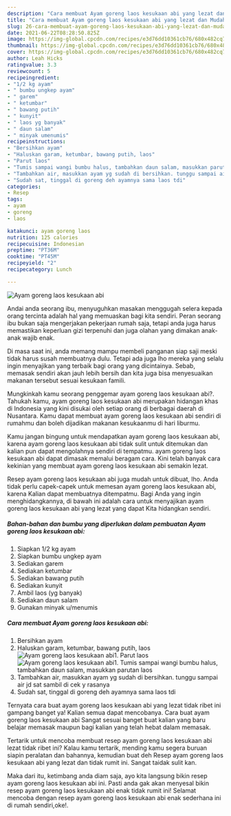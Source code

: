 ```yaml
---
description: "Cara membuat Ayam goreng laos kesukaan abi yang lezat dan Mudah Dibuat"
title: "Cara membuat Ayam goreng laos kesukaan abi yang lezat dan Mudah Dibuat"
slug: 26-cara-membuat-ayam-goreng-laos-kesukaan-abi-yang-lezat-dan-mudah-dibuat
date: 2021-06-22T08:28:50.825Z
image: https://img-global.cpcdn.com/recipes/e3d76dd10361cb76/680x482cq70/ayam-goreng-laos-kesukaan-abi-foto-resep-utama.jpg
thumbnail: https://img-global.cpcdn.com/recipes/e3d76dd10361cb76/680x482cq70/ayam-goreng-laos-kesukaan-abi-foto-resep-utama.jpg
cover: https://img-global.cpcdn.com/recipes/e3d76dd10361cb76/680x482cq70/ayam-goreng-laos-kesukaan-abi-foto-resep-utama.jpg
author: Leah Hicks
ratingvalue: 3.3
reviewcount: 5
recipeingredient:
- "1/2 kg ayam"
- " bumbu ungkep ayam"
- " garem"
- " ketumbar"
- " bawang putih"
- " kunyit"
- " laos yg banyak"
- " daun salam"
- " minyak umenumis"
recipeinstructions:
- "Bersihkan ayam"
- "Haluskan garam, ketumbar, bawang putih, laos"
- "Parut laos"
- "Tumis sampai wangi bumbu halus, tambahkan daun salam, masukkan parutan laos"
- "Tambahkan air, masukkan ayam yg sudah di bersihkan. tunggu sampai air jd sat sambil di cek y rasanya"
- "Sudah sat, tinggal di goreng deh ayamnya sama laos tdi"
categories:
- Resep
tags:
- ayam
- goreng
- laos

katakunci: ayam goreng laos 
nutrition: 125 calories
recipecuisine: Indonesian
preptime: "PT36M"
cooktime: "PT45M"
recipeyield: "2"
recipecategory: Lunch

---
```



![Ayam goreng laos kesukaan abi](https://img-global.cpcdn.com/recipes/e3d76dd10361cb76/680x482cq70/ayam-goreng-laos-kesukaan-abi-foto-resep-utama.jpg)

Andai anda seorang ibu, menyuguhkan masakan menggugah selera kepada orang tercinta adalah hal yang memuaskan bagi kita sendiri. Peran seorang ibu bukan saja mengerjakan pekerjaan rumah saja, tetapi anda juga harus memastikan keperluan gizi terpenuhi dan juga olahan yang dimakan anak-anak wajib enak.

Di masa  saat ini, anda memang mampu membeli panganan siap saji meski tidak harus susah membuatnya dulu. Tetapi ada juga lho mereka yang selalu ingin menyajikan yang terbaik bagi orang yang dicintainya. Sebab, memasak sendiri akan jauh lebih bersih dan kita juga bisa menyesuaikan makanan tersebut sesuai kesukaan famili. 



Mungkinkah kamu seorang penggemar ayam goreng laos kesukaan abi?. Tahukah kamu, ayam goreng laos kesukaan abi merupakan hidangan khas di Indonesia yang kini disukai oleh setiap orang di berbagai daerah di Nusantara. Kamu dapat membuat ayam goreng laos kesukaan abi sendiri di rumahmu dan boleh dijadikan makanan kesukaanmu di hari liburmu.

Kamu jangan bingung untuk mendapatkan ayam goreng laos kesukaan abi, karena ayam goreng laos kesukaan abi tidak sulit untuk ditemukan dan kalian pun dapat mengolahnya sendiri di tempatmu. ayam goreng laos kesukaan abi dapat dimasak memalui beragam cara. Kini telah banyak cara kekinian yang membuat ayam goreng laos kesukaan abi semakin lezat.

Resep ayam goreng laos kesukaan abi juga mudah untuk dibuat, lho. Anda tidak perlu capek-capek untuk memesan ayam goreng laos kesukaan abi, karena Kalian dapat membuatnya ditempatmu. Bagi Anda yang ingin menghidangkannya, di bawah ini adalah cara untuk menyajikan ayam goreng laos kesukaan abi yang lezat yang dapat Kita hidangkan sendiri.

<!--inarticleads1-->

##### Bahan-bahan dan bumbu yang diperlukan dalam pembuatan Ayam goreng laos kesukaan abi:

1. Siapkan 1/2 kg ayam
1. Siapkan  bumbu ungkep ayam
1. Sediakan  garem
1. Sediakan  ketumbar
1. Sediakan  bawang putih
1. Sediakan  kunyit
1. Ambil  laos (yg banyak)
1. Sediakan  daun salam
1. Gunakan  minyak u/menumis




<!--inarticleads2-->

##### Cara membuat Ayam goreng laos kesukaan abi:

1. Bersihkan ayam
1. Haluskan garam, ketumbar, bawang putih, laos
<img src="https://img-global.cpcdn.com/steps/81b5f7157670a7ad/160x128cq70/ayam-goreng-laos-kesukaan-abi-langkah-memasak-2-foto.jpg" alt="Ayam goreng laos kesukaan abi">1. Parut laos
<img src="https://img-global.cpcdn.com/steps/749b881b6a8d0ed9/160x128cq70/ayam-goreng-laos-kesukaan-abi-langkah-memasak-3-foto.jpg" alt="Ayam goreng laos kesukaan abi">1. Tumis sampai wangi bumbu halus, tambahkan daun salam, masukkan parutan laos
1. Tambahkan air, masukkan ayam yg sudah di bersihkan. tunggu sampai air jd sat sambil di cek y rasanya
1. Sudah sat, tinggal di goreng deh ayamnya sama laos tdi




Ternyata cara buat ayam goreng laos kesukaan abi yang lezat tidak ribet ini gampang banget ya! Kalian semua dapat mencobanya. Cara buat ayam goreng laos kesukaan abi Sangat sesuai banget buat kalian yang baru belajar memasak maupun bagi kalian yang telah hebat dalam memasak.

Tertarik untuk mencoba membuat resep ayam goreng laos kesukaan abi lezat tidak ribet ini? Kalau kamu tertarik, mending kamu segera buruan siapin peralatan dan bahannya, kemudian buat deh Resep ayam goreng laos kesukaan abi yang lezat dan tidak rumit ini. Sangat taidak sulit kan. 

Maka dari itu, ketimbang anda diam saja, ayo kita langsung bikin resep ayam goreng laos kesukaan abi ini. Pasti anda gak akan menyesal bikin resep ayam goreng laos kesukaan abi enak tidak rumit ini! Selamat mencoba dengan resep ayam goreng laos kesukaan abi enak sederhana ini di rumah sendiri,oke!.

